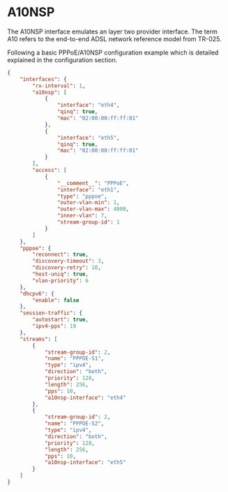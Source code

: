 # A10NSP

The A10NSP interface emulates an layer two provider interface. The term A10
refers to the end-to-end ADSL network reference model from TR-025.

Following a basic PPPoE/A10NSP configuration example which is
detailed explained in the configuration section.

```json
{
    "interfaces": {
        "rx-interval": 1,
        "a10nsp": [
            {
                "interface": "eth4",
                "qinq": true,
                "mac": "02:00:00:ff:ff:01"
            },
            {
                "interface": "eth5",
                "qinq": true,
                "mac": "02:00:00:ff:ff:01"
            }
        ],
        "access": [
            {
                "__comment__": "PPPoE",
                "interface": "eth1",
                "type": "pppoe",
                "outer-vlan-min": 1,
                "outer-vlan-max": 4000,
                "inner-vlan": 7,
                "stream-group-id": 1
            }
        ]
    },
    "pppoe": {
        "reconnect": true,
        "discovery-timeout": 3,
        "discovery-retry": 10,
        "host-uniq": true,
        "vlan-priority": 6
    },
    "dhcpv6": {
        "enable": false
    },
    "session-traffic": {
        "autostart": true,
        "ipv4-pps": 10
    },
    "streams": [
        {
            "stream-group-id": 2,
            "name": "PPPOE-S1",
            "type": "ipv4",
            "direction": "both",
            "priority": 128,
            "length": 256,
            "pps": 10,
            "a10nsp-interface": "eth4"
        },
        {
            "stream-group-id": 2,
            "name": "PPPOE-S2",
            "type": "ipv4",
            "direction": "both",
            "priority": 128,
            "length": 256,
            "pps": 10,
            "a10nsp-interface": "eth5"
        }
    ]
}
```

